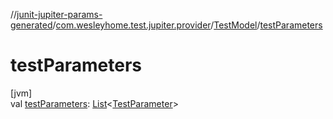 //[junit-jupiter-params-generated](../../../index.md)/[com.wesleyhome.test.jupiter.provider](../index.md)/[TestModel](index.md)/[testParameters](test-parameters.md)

# testParameters

[jvm]\
val [testParameters](test-parameters.md): [List](https://kotlinlang.org/api/latest/jvm/stdlib/kotlin.collections/-list/index.html)&lt;[TestParameter](../-test-parameter/index.md)&gt;
